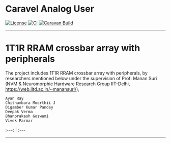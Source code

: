 # Caravel Analog User

[![License](https://img.shields.io/badge/License-Apache%202.0-blue.svg)](https://opensource.org/licenses/Apache-2.0) [![CI](https://github.com/efabless/caravel_user_project_analog/actions/workflows/user_project_ci.yml/badge.svg)](https://github.com/efabless/caravel_user_project_analog/actions/workflows/user_project_ci.yml) [![Caravan Build](https://github.com/efabless/caravel_user_project_analog/actions/workflows/caravan_build.yml/badge.svg)](https://github.com/efabless/caravel_user_project_analog/actions/workflows/caravan_build.yml)

---
# 1T1R RRAM crossbar array with peripherals

The project includes 1T1R RRAM crossbar array with peripherals, by researchers mentioned below under the supervision of Prof: Manan Suri (NVM & Neuromorphic Hardware Research Group IIT-Delhi, https://web.iitd.ac.in/~manansuri/),

    Ayan Ray
    Chithambara Moorthii J
    Digamber Kumar Pandey
    Deepak Verma
    Bhanprakash Goswami
    Vivek Parmar
    

:---: | :---

---
